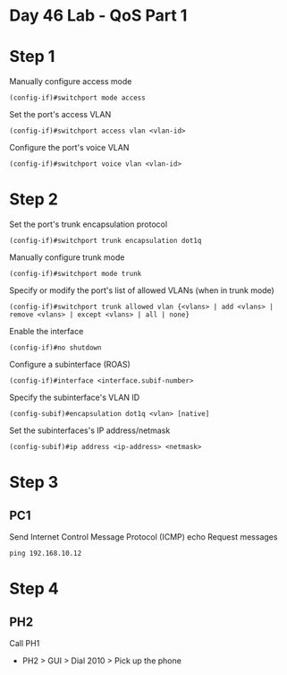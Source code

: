 # Day 46 Lab - QoS Part 1

# Step 1

Manually configure access mode

```
(config-if)#switchport mode access
```

Set the port's access VLAN

```
(config-if)#switchport access vlan <vlan-id>
```

Configure the port's voice VLAN

```
(config-if)#switchport voice vlan <vlan-id>
```

# Step 2

Set the port's trunk encapsulation protocol

```
(config-if)#switchport trunk encapsulation dot1q
```

Manually configure trunk mode

```
(config-if)#switchport mode trunk
```

Specify or modify the port's list of allowed VLANs (when in trunk mode)

```
(config-if)#switchport trunk allowed vlan {<vlans> | add <vlans> | remove <vlans> | except <vlans> | all | none}
```

Enable the interface

```
(config-if)#no shutdown
```

Configure a subinterface (ROAS)

```
(config-if)#interface <interface.subif-number>
```

Specify the subinterface's VLAN ID

```
(config-subif)#encapsulation dot1q <vlan> [native]
```

Set the subinterfaces's IP address/netmask

```
(config-subif)#ip address <ip-address> <netmask>
```

# Step 3

## PC1

Send Internet Control Message Protocol (ICMP) echo Request messages

```
ping 192.168.10.12
```

##

# Step 4

## PH2

Call PH1

- PH2 > GUI > Dial 2010 > Pick up the phone

##
